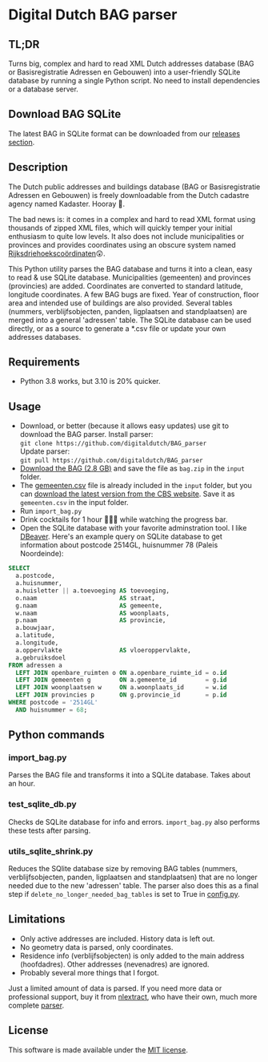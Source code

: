 # Digital Dutch BAG parser

## TL;DR
Turns big, complex and hard to read XML Dutch addresses database (BAG or Basisregistratie Adressen en Gebouwen) into a 
user-friendly SQLite database by running a single Python script. No need to install dependencies or a database server.

## Download BAG SQLite
The latest BAG in SQLite format can be downloaded from our [releases section](https://github.com/digitaldutch/BAG_parser/releases).

## Description ##

The Dutch public addresses and buildings database (BAG or Basisregistratie Adressen en Gebouwen) is freely downloadable
from the Dutch cadastre agency named Kadaster. Hooray 🙂. 

The bad news is: it comes in a complex and hard to read XML format using thousands of zipped XML files, 
which will quickly temper your initial enthusiasm to quite low levels. 
It also does not include municipalities or provinces and provides coordinates using an obscure system named 
 [Rijksdriehoekscoördinaten](https://nl.wikipedia.org/wiki/Rijksdriehoeksco%C3%B6rdinaten)😲. 

This Python utility parses the BAG database and turns it into a clean, easy to read & use SQLite database.
Municipalities (gemeenten) and provinces (provincies) are added. Coordinates are converted to standard latitude, 
longitude coordinates. A few BAG bugs are fixed. Year of construction, floor area and intended use of buildings are also provided. 
Several tables (nummers, verblijfsobjecten, panden, ligplaatsen and standplaatsen) are merged into a general 'adressen'
table. The SQLite database can be used directly, or as a source to generate a *.csv file or update your own addresses 
databases.  

## Requirements ##
* Python 3.8 works, but 3.10 is 20% quicker.

## Usage ##
* Download, or better (because it allows easy updates) use git to download the BAG parser. Install parser:  
`git clone https://github.com/digitaldutch/BAG_parser`  
Update parser:  
`git pull https://github.com/digitaldutch/BAG_parser`
* [Download the BAG (2.8 GB)](https://www.kadaster.nl/-/kosteloze-download-bag-2.0-extract) and save the file as `bag.zip` in the `input` folder.
* The [gemeenten.csv](input/gemeenten.csv) file is already included in the `input` folder, but you can [download the latest version from the CBS website](https://www.cbs.nl/nl-nl/onze-diensten/methoden/classificaties/overig/gemeentelijke-indelingen-per-jaar). Save it as `gemeenten.csv` in the input folder.
* Run `import_bag.py`
* Drink cocktails for 1 hour 🌴🍹😎 while watching the progress bar.
* Open the SQLite database with your favorite adminstration tool. I like [DBeaver](https://dbeaver.io/).
Here's an example query on SQLite database to get information about postcode 2514GL, huisnummer 78 (Paleis Noordeinde):
``` SQL
SELECT
  a.postcode,
  a.huisnummer,
  a.huisletter || a.toevoeging AS toevoeging,
  o.naam                       AS straat,
  g.naam                       AS gemeente,
  w.naam                       AS woonplaats,
  p.naam                       AS provincie,
  a.bouwjaar,
  a.latitude,
  a.longitude,
  a.oppervlakte                AS vloeroppervlakte,
  a.gebruiksdoel
FROM adressen a
  LEFT JOIN openbare_ruimten o ON a.openbare_ruimte_id = o.id
  LEFT JOIN gemeenten g        ON a.gemeente_id        = g.id
  LEFT JOIN woonplaatsen w     ON a.woonplaats_id      = w.id
  LEFT JOIN provincies p       ON g.provincie_id       = p.id
WHERE postcode = '2514GL'
  AND huisnummer = 68;
```

## Python commands ##

### import_bag.py ###
Parses the BAG file and transforms it into a SQLite database. Takes about an hour.

### test_sqlite_db.py ###
Checks de SQLite database for info and errors. `import_bag.py` also performs these tests after parsing.

### utils_sqlite_shrink.py ###
Reduces the SQlite database size by removing BAG tables (nummers, verblijfsobjecten, panden, ligplaatsen and standplaatsen) 
that are no longer needed due to the new 'adressen' table.
The parser also does this as a final step if `delete_no_longer_needed_bag_tables` is set to True in [config.py](config.py).

## Limitations ##
* Only active addresses are included. History data is left out.
* No geometry data is parsed, only coordinates.
* Residence info (verblijfsobjecten) is only added to the main address (hoofdadres). Other addresses (nevenadres) are ignored.
* Probably several more things that I forgot.

Just a limited amount of data is parsed. If you need more data or professional support, buy it from [nlextract](https://nlextract.nl/), 
who have their own, much more complete [parser](https://github.com/nlextract/NLExtract).

## License ##
This software is made available under the [MIT license](LICENSE).